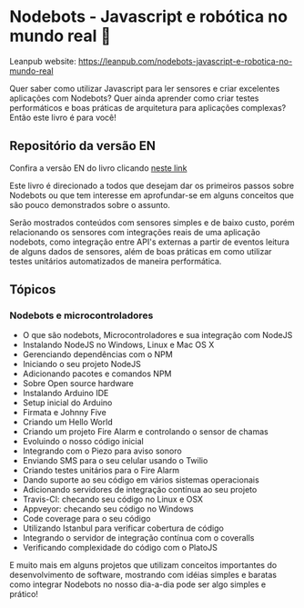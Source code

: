 # Nodebots - Javascript e robótica no mundo real 🤖


Leanpub website: https://leanpub.com/nodebots-javascript-e-robotica-no-mundo-real

Quer saber como utilizar Javascript para ler sensores e criar excelentes aplicações com Nodebots? Quer ainda aprender como criar testes performáticos e boas práticas de arquitetura para aplicações complexas? Então este livro é para você!

## Repositório da versão EN

Confira a versão EN do livro clicando [neste link](https://github.com/willmendesneto/nodebots-javascript-and-robotic-in-a-real-world-en)

Este livro é direcionado a todos que desejam dar os primeiros passos sobre Nodebots ou que tem interesse em aprofundar-se em alguns conceitos que são pouco demonstrados sobre o assunto.

Serão mostrados conteúdos com sensores simples e de baixo custo, porém relacionando os sensores com integrações reais de uma aplicação nodebots, como integração entre API's externas a partir de eventos leitura de alguns dados de sensores, além de boas práticas em como utilizar testes unitários automatizados de maneira performática.

## Tópicos

### Nodebots e microcontroladores

- O que são nodebots, Microcontroladores e sua integração com NodeJS
- Instalando NodeJS no Windows, Linux e Mac OS X
- Gerenciando dependências com o NPM
- Iniciando o seu projeto NodeJS
- Adicionando pacotes e comandos NPM
- Sobre Open source hardware
- Instalando Arduino IDE
- Setup inicial do Arduino
- Firmata e Johnny Five
- Criando um Hello World 
- Criando um projeto Fire Alarm e controlando o sensor de chamas
- Evoluindo o nosso código inicial
- Integrando com o Piezo para aviso sonoro
- Enviando SMS para o seu celular usando o Twilio
- Criando testes unitários para o Fire Alarm
- Dando suporte ao seu código em vários sistemas operacionais
- Adicionando servidores de integração contínua ao seu projeto
- Travis-CI: checando seu código no Linux e OSX
- Appveyor: checando seu código no Windows
- Code coverage para o seu código
- Utilizando Istanbul para verificar cobertura de código
- Integrando o servidor de integração contínua com o coveralls
- Verificando complexidade do código com o PlatoJS

E muito mais em alguns projetos que utilizam conceitos importantes do desenvolvimento de software, mostrando com idéias simples e baratas como integrar Nodebots no nosso dia-a-dia pode ser algo simples e prático!

